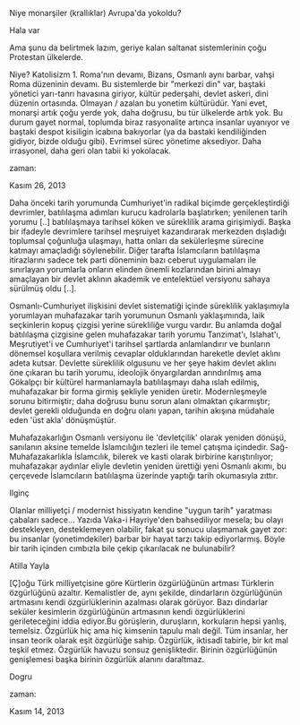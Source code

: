 Niye monarşiler (krallıklar) Avrupa'da yokoldu? 

Hala var

Ama şunu da belirtmek lazım, geriye kalan saltanat sistemlerinin çoğu Protestan ülkelerde.

Niye? Katolisizm 1. Roma'nın devamı, Bizans, Osmanlı aynı barbar, vahşi Roma düzeninin devamı. Bu sistemlerde bir "merkezi din" var, baştaki yönetici yarı-tanrı havasına giriyor, kültür pederşahi, devlet askeri, dini düzenin ortasında. Olmayan / azalan bu yonetim kültürüdür. Yani evet, monarşi artık çoğu yerde yok, daha doğrusu, bu tür ülkelerde artık yok. Bu durum gayet normal, toplumda biraz rasyonalite artınca insanlar uyanıyor ve baştaki despot kisiligin icabına bakıyorlar (ya da bastaki kendiliğinden gidiyor, bizde olduğu gibi). Evrimsel sürec yönetime aksediyor. Daha irrasyonel, daha geri olan tabii ki yokolacak.








zaman:

Kasım 26, 2013










Daha önceki tarih yorumunda Cumhuriyet'in radikal 
biçimde gerçekleştirdiği devrimler, batılılaşma adımları kurucu 
kadrolarla başlatırken; yenilenen tarih yorumu [..] batılılaşmaya tarihsel köken ve süreklilik arama 
girişimiydi. Başka bir ifadeyle devrimlere tarihsel meşruiyet 
kazandırarak merkezden dışladığı toplumsal çoğunluğa ulaşmayı, hatta 
onları da sekülerleşme sürecine katmayı amaçladığı söylenebilir. Diğer
 tarafta İslamcıların batılılaşma itirazlarını sadece tek parti 
döneminin bazı ceberut uygulamaları ile sınırlayan yorumlarla onların 
elinden önemli kozlarından birini almayı amaçlayan bir devlet aklının 
akademik ve entelektüel versiyonu sahaya sürülmüş oldu [..].

Osmanlı-Cumhuriyet
 ilişkisini devlet sistematiği içinde süreklilik yaklaşımıyla yorumlayan
 muhafazakar tarih yorumunun Osmanlı yaklaşımında, laik seçkinlerin 
kopuş çizgisi yerine sürekliliğe vurgu vardır. Bu anlamda doğal 
batılılaşma çizgisine gelen muhafazakar tarih yorumu Tanzimat'ı, 
Islahat'ı, Meşrutiyet'i ve Cumhuriyet'i tarihsel şartlarda anlamlandırır
 ve bunların dönemsel koşullara verilmiş cevaplar olduklarından 
hareketle devlet aklını adeta kutsar. Devlette süreklilik olgusunu ve 
her şeye hakim devlet aklını öne çıkaran bu tarih yorumu, ideolojik 
önyargılardan arındırılmış ama Gökalpçı bir kültürel harmanlamayla 
batılılaşmayı daha ıslah edilmiş, muhafazakar bir forma girmiş şekliyle 
yeniden üretir. Modernleşmeyle sorunu bitirmiştir; daha doğrusu bunu 
sorun alanı olmaktan çıkarmıştır; devlet gerekli olduğunda en doğru 
olanı yapan, tarihin akışına müdahale eden 'üst akla' dönüşmüştür.

Muhafazakarlığın
 Osmanlı versiyonu ile 'devletçilik' olarak yeniden dönüşü, sanılanın 
aksine temelde İslamcılığın tezleri ile temel çatışma içindedir. 
Sağ-Muhafazakarlıkla İslamcılık, bilerek ve kasti olarak birbirine 
karıştırılıyor; muhafazakar aydınlar eliyle devletin yeniden ürettiği 
yeni Osmanlı akımı, bu çerçevede İslamcıların batılılaşma üzerinde 
yaptığı tarih okumasıyla zıttır.

Ilginç

Olanlar milliyetçi / modernist hissiyatın kendine "uygun tarih" yaratması çabaları sadece... Yazıda Vaka-i Hayriye'den bahsediliyor mesela; bu olayı destekleyen, desteklemeyen olabilir, fakat şu sonucu ulaşmamak gayet zor: bu insanlar (yonetimdekiler) barbar bir hayat tarzı takip ediyorlarmış.  Böyle bir tarih içinden cımbızla bile çekip çıkarılacak ne bulunabilir?

Atilla Yayla

[Ç]oğu Türk milliyetçisine göre Kürtlerin özgürlüğünün artması Türklerin özgürlüğünü azaltır. Kemalistler de, aynı şekilde, dindarların özgürlüğünün artmasını kendi özgürlüklerinin azalması olarak görüyor. Bazı dindarlar seküler kesimlerin özgürlüğünün artmasının kendi özgürlüklerini gerileteceğini iddia ediyor.Bu görüşlerin, duruşların, korkuların hepsi yanlış, temelsiz. Özgürlük hiç ama hiç kimsenin tapulu malı değil. Tüm insanlar, her insan teorik olarak eşit özgürlüğe sahip. Özgürlük, iktisadî tabirle, bir kıt mal teşkil etmez. Özgürlük havuzu sonsuz genişliktedir. Birinin özgürlüğünün genişlemesi başka birinin özgürlük alanını daraltmaz.

Dogru








zaman:

Kasım 14, 2013











